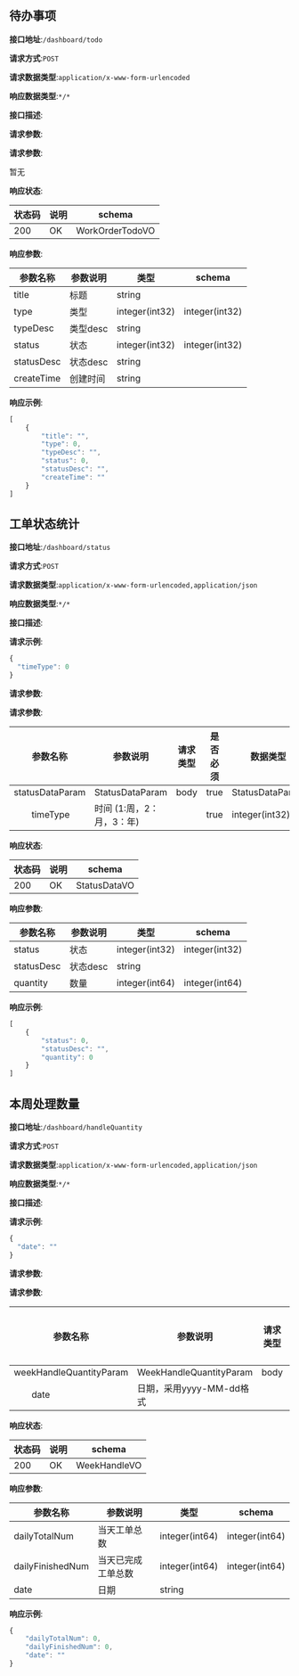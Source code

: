 ## 待办事项


**接口地址**:`/dashboard/todo`


**请求方式**:`POST`


**请求数据类型**:`application/x-www-form-urlencoded`


**响应数据类型**:`*/*`


**接口描述**:


**请求参数**:


**请求参数**:


暂无


**响应状态**:


| 状态码 | 说明 | schema          |
| ------ | ---- | --------------- |
| 200    | OK   | WorkOrderTodoVO |


**响应参数**:


| 参数名称   | 参数说明 | 类型           | schema         |
| ---------- | -------- | -------------- | -------------- |
| title      | 标题     | string         |                |
| type       | 类型     | integer(int32) | integer(int32) |
| typeDesc   | 类型desc | string         |                |
| status     | 状态     | integer(int32) | integer(int32) |
| statusDesc | 状态desc | string         |                |
| createTime | 创建时间 | string         |                |


**响应示例**:
```javascript
[
	{
		"title": "",
		"type": 0,
		"typeDesc": "",
		"status": 0,
		"statusDesc": "",
		"createTime": ""
	}
]
```

## 工单状态统计


**接口地址**:`/dashboard/status`


**请求方式**:`POST`


**请求数据类型**:`application/x-www-form-urlencoded,application/json`


**响应数据类型**:`*/*`


**接口描述**:


**请求示例**:


```javascript
{
  "timeType": 0
}
```


**请求参数**:


**请求参数**:


| 参数名称             | 参数说明                  | 请求类型 | 是否必须 | 数据类型        | schema          |
| -------------------- | ------------------------- | -------- | -------- | --------------- | --------------- |
| statusDataParam      | StatusDataParam           | body     | true     | StatusDataParam | StatusDataParam |
| &emsp;&emsp;timeType | 时间 (1:周，2：月，3：年) |          | true     | integer(int32)  |                 |


**响应状态**:


| 状态码 | 说明 | schema       |
| ------ | ---- | ------------ |
| 200    | OK   | StatusDataVO |


**响应参数**:


| 参数名称   | 参数说明 | 类型           | schema         |
| ---------- | -------- | -------------- | -------------- |
| status     | 状态     | integer(int32) | integer(int32) |
| statusDesc | 状态desc | string         |                |
| quantity   | 数量     | integer(int64) | integer(int64) |


**响应示例**:
```javascript
[
	{
		"status": 0,
		"statusDesc": "",
		"quantity": 0
	}
]
```

## 本周处理数量


**接口地址**:`/dashboard/handleQuantity`


**请求方式**:`POST`


**请求数据类型**:`application/x-www-form-urlencoded,application/json`


**响应数据类型**:`*/*`


**接口描述**:


**请求示例**:


```javascript
{
  "date": ""
}
```


**请求参数**:


**请求参数**:


| 参数名称                | 参数说明                 | 请求类型 | 是否必须 | 数据类型                | schema                  |
| ----------------------- | ------------------------ | -------- | -------- | ----------------------- | ----------------------- |
| weekHandleQuantityParam | WeekHandleQuantityParam  | body     | true     | WeekHandleQuantityParam | WeekHandleQuantityParam |
| &emsp;&emsp;date        | 日期，采用yyyy-MM-dd格式 |          | true     | string                  |                         |


**响应状态**:


| 状态码 | 说明 | schema       |
| ------ | ---- | ------------ |
| 200    | OK   | WeekHandleVO |


**响应参数**:


| 参数名称         | 参数说明           | 类型           | schema         |
| ---------------- | ------------------ | -------------- | -------------- |
| dailyTotalNum    | 当天工单总数       | integer(int64) | integer(int64) |
| dailyFinishedNum | 当天已完成工单总数 | integer(int64) | integer(int64) |
| date             | 日期               | string         |                |


**响应示例**:
```javascript
{
	"dailyTotalNum": 0,
	"dailyFinishedNum": 0,
	"date": ""
}
```